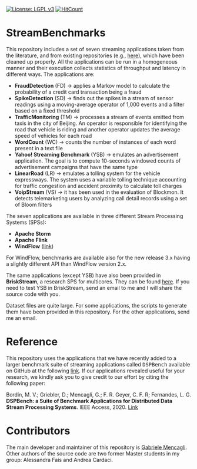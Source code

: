 [![License: LGPL v3](https://img.shields.io/badge/License-LGPL%20v3-blue.svg)](https://www.gnu.org/licenses/lgpl-3.0)
[![HitCount](http://hits.dwyl.io/paragroup/streambenchmarks.svg)](https://github.com/ParaGroup/StreamBenchmarks)

# StreamBenchmarks

This repository includes a set of seven streaming applications taken from the literature, and from existing repositories (e.g., [here](https://github.com/mayconbordin/storm-applications)), which have been cleaned up properly. All the applications can be run in a homogeneous manner and their execution collects statistics of throughput and latency in different ways. The applications are:
* <strong>FraudDetection</strong> (FD) -> applies a Markov model to calculate the probability of a credit card transaction being a fraud
* <strong>SpikeDetection</strong> (SD) -> finds out the spikes in a stream of sensor readings using a moving-average operator of 1,000 events and a filter based on a fixed threshold
* <strong>TrafficMonitoring</strong> (TM) -> processes a stream of events emitted from taxis in the city of Beijing. An operator is responsible for identifying the road that vehicle is riding and another operator updates the average speed of vehicles for each road
* <strong>WordCount</strong> (WC) -> counts the number of instances of each word present in a text file
* <strong>Yahoo! Streaming Benchmark</strong> (YSB) -> emulates an advertisement application. The goal is to compute 10-seconds windowed counts of advertisement campaigns that have the same type
* <strong>LinearRoad</strong> (LR) -> emulates a tolling system for the vehicle expressways. The system uses a variable tolling technique accounting for traffic congestion and accident proximity to calculate toll charges
* <strong>VoipStream</strong> (VS) -> it has been used in the evaluation of Blockmon. It detects telemarketing users by analyzing call detail records using a set of Bloom filters

The seven applications are available in three different Stream Processing Systems (SPSs):
* <strong>Apache Storm</strong>
* <strong>Apache Flink</strong>
* <strong>WindFlow</strong> ([link](https://github.com/ParaGroup/WindFlow))

For WindFlow, benchmarks are available also for the new release 3.x having a slightly different API than WindFlow version 2.x.

The same applications (except YSB) have also been provided in <strong>BriskStream</strong>, a research SPS for multicores. They can be found [here](https://github.com/Xtra-Computing/briskstream). If you need to test YSB in BriskStream, send an email to me and I will share the source code with you.

Dataset files are quite large. For some applications, the scripts to generate them have been provided in this repository. For the other applications, send me an email.

# Reference
This repository uses the applications that we have recently added to a larger benchmark suite of streaming applications called <tt>DSPBench</tt> available on GitHub at the following [link](https://github.com/GMAP/DSPBench). If our applications revealed useful for your research, we kindly ask you to give credit to our effort by citing the following paper:

Bordin, M. V.; Griebler, D.; Mencagli, G.; F. R. Geyer, C. F. R; Fernandes, L. G. <b>DSPBench: a Suite of Benchmark Applications for Distributed Data Stream Processing Systems</b>. IEEE Access, 2020. [Link](https://ieeexplore.ieee.org/document/9290133)

# Contributors
The main developer and maintainer of this repository is [Gabriele Mencagli](mailto:mencagli@di.unipi.it). Other authors of the source code are two former Master students in my group: Alessandra Fais and Andrea Cardaci.
